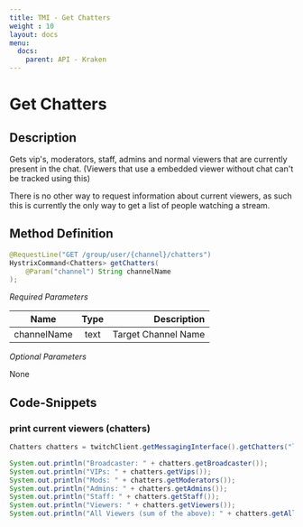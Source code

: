 ```yaml
---
title: TMI - Get Chatters
weight : 10
layout: docs
menu: 
  docs:
    parent: API - Kraken
---
```


# Get Chatters

## Description

Gets vip's, moderators, staff, admins and normal viewers that are currently present in the chat. (Viewers that use a embedded viewer without chat can't be tracked using this)

There is no other way to request information about current viewers, as such this is currently the only way to get a list of people watching a stream.

## Method Definition

```java
@RequestLine("GET /group/user/{channel}/chatters")
HystrixCommand<Chatters> getChatters(
	@Param("channel") String channelName
);
```

*Required Parameters*

| Name          | Type      | Description  |
| ------------- |:---------:| -----------------:|
| channelName | text | Target Channel Name |

*Optional Parameters*

None

## Code-Snippets

### print current viewers (chatters)

```java
Chatters chatters = twitchClient.getMessagingInterface().getChatters("lirik").execute();

System.out.println("Broadcaster: " + chatters.getBroadcaster());
System.out.println("VIPs: " + chatters.getVips());
System.out.println("Mods: " + chatters.getModerators());
System.out.println("Admins: " + chatters.getAdmins());
System.out.println("Staff: " + chatters.getStaff());
System.out.println("Viewers: " + chatters.getViewers());
System.out.println("All Viewers (sum of the above): " + chatters.getAllViewers());
```
